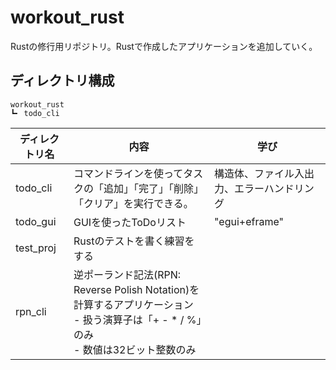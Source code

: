 # workout_rust
Rustの修行用リポジトリ。Rustで作成したアプリケーションを追加していく。

## ディレクトリ構成
```
workout_rust
┗╸ todo_cli
```

| ディレクトリ名 | 内容 | 学び |
| --- | --- | --- |
| todo_cli | コマンドラインを使ってタスクの「追加」「完了」「削除」「クリア」を実行できる。 | 構造体、ファイル入出力、エラーハンドリング |
| todo_gui | GUIを使ったToDoリスト | "egui+eframe" |
| test_proj | Rustのテストを書く練習をする |
| rpn_cli | 逆ポーランド記法(RPN: Reverse Polish Notation)を計算するアプリケーション<br> - 扱う演算子は「+ - * / %」のみ<br> - 数値は32ビット整数のみ |